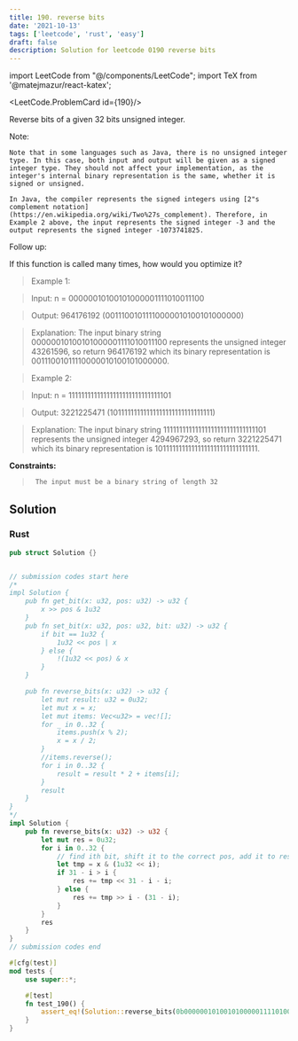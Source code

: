 ```yaml
---
title: 190. reverse bits
date: '2021-10-13'
tags: ['leetcode', 'rust', 'easy']
draft: false
description: Solution for leetcode 0190 reverse bits
---
```

import LeetCode from "@/components/LeetCode";
import TeX from '@matejmazur/react-katex';

<LeetCode.ProblemCard id={190}/>
 

  Reverse bits of a given 32 bits unsigned integer.

  Note:

  

  	Note that in some languages such as Java, there is no unsigned integer type. In this case, both input and output will be given as a signed integer type. They should not affect your implementation, as the integer's internal binary representation is the same, whether it is signed or unsigned.

  	In Java, the compiler represents the signed integers using [2"s complement notation](https://en.wikipedia.org/wiki/Two%27s_complement). Therefore, in Example 2 above, the input represents the signed integer -3 and the output represents the signed integer -1073741825.

  

  Follow up:

  If this function is called many times, how would you optimize it?

   

 >   Example 1:

  

 >   Input: n <TeX>=</TeX> 00000010100101000001111010011100

 >   Output:    964176192 (00111001011110000010100101000000)

 >   Explanation: The input binary string 00000010100101000001111010011100 represents the unsigned integer 43261596, so return 964176192 which its binary representation is 00111001011110000010100101000000.

  

 >   Example 2:

  

 >   Input: n <TeX>=</TeX> 11111111111111111111111111111101

 >   Output:   3221225471 (10111111111111111111111111111111)

 >   Explanation: The input binary string 11111111111111111111111111111101 represents the unsigned integer 4294967293, so return 3221225471 which its binary representation is 10111111111111111111111111111111.

  

   

  **Constraints:**

  

 >   	The input must be a binary string of length 32


## Solution
### Rust
```rust
pub struct Solution {}


// submission codes start here
/*
impl Solution {
    pub fn get_bit(x: u32, pos: u32) -> u32 {
        x >> pos & 1u32
    }
    pub fn set_bit(x: u32, pos: u32, bit: u32) -> u32 {
        if bit == 1u32 {
            1u32 << pos | x
        } else {
            !(1u32 << pos) & x
        }
    }

    pub fn reverse_bits(x: u32) -> u32 {
        let mut result: u32 = 0u32;
        let mut x = x;
        let mut items: Vec<u32> = vec![];
        for _ in 0..32 {
            items.push(x % 2);
            x = x / 2;
        }
        //items.reverse();
        for i in 0..32 {
            result = result * 2 + items[i];
        }
        result
    }
}
*/
impl Solution {
    pub fn reverse_bits(x: u32) -> u32 {
        let mut res = 0u32;
        for i in 0..32 {
            // find ith bit, shift it to the correct pos, add it to res.
            let tmp = x & (1u32 << i);
            if 31 - i > i {
                res += tmp << 31 - i - i;
            } else {
                res += tmp >> i - (31 - i);                
            }
        }
        res
    }
}
// submission codes end

#[cfg(test)]
mod tests {
    use super::*;

    #[test]
    fn test_190() {
        assert_eq!(Solution::reverse_bits(0b00000010100101000001111010011100), 964176192);
    }
}

```
